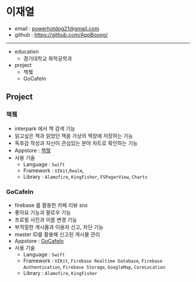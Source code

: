 # 이재열
* email : powerhotdog21@gmail.com
* github : https://github.com/AppBoong/
---
* education
  * 경기대학교 화학공학과
* project
  * 책쳌
  * GoCafeIn

## Project
### 책쳌
* interpark 에서 책 검색 기능
* 읽고싶은 책과 읽었던 책을 가상의 책장에 저장하는 기능
* 독후감 작성과 자신이 관심있는 분야 차트로 확인하는 기능
* Appstore : [책쳌](https://apps.apple.com/kr/app/%EC%B1%85%EC%B3%8C-%EB%82%B4-%EC%86%90%EC%95%88%EC%97%90-%EC%9E%91%EC%9D%80-%EC%B1%85%EC%9E%A5/id1516136297)
* 사용 기술
  * Language : `Swift`
  * Framework : `UIKit`,`Realm`, 
  * Library : `Alamofire`, `KingFisher`, `FSPagerView`, `Charts` 
### GoCafeIn
* firebase 를 활용한 카페 리뷰 sns
* 좋아요 기능과 팔로우 기능
* 프로필 사진과 이름 변경 기능
* 부적절한 게시물과 이용자 신고, 차단 기능
* master ID를 활용해 신고된 게시물 관리
* Appstore : [GoCafeIn](https://apps.apple.com/kr/app/gocafein/id1546540991)
* 사용 기술
  * Language : `Swift`
  * Framework : `UIKit`, `Firebase Realtime Database`, `Firebase Authentication`, `Firebase Storage`, `GoogleMap`, `CoreLocation`
  * Library : `Alamofire`, `KingFisher`
  
